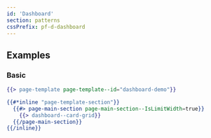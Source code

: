 ```yaml
---
id: 'Dashboard'
section: patterns
cssPrefix: pf-d-dashboard
---
```


## Examples
### Basic
```hbs isFullscreen
{{> page-template page-template--id="dashboard-demo"}}

{{#*inline "page-template-section"}}
  {{#> page-main-section page-main-section--IsLimitWidth=true}}
    {{> dashboard--card-grid}}
  {{/page-main-section}}
{{/inline}}
```
